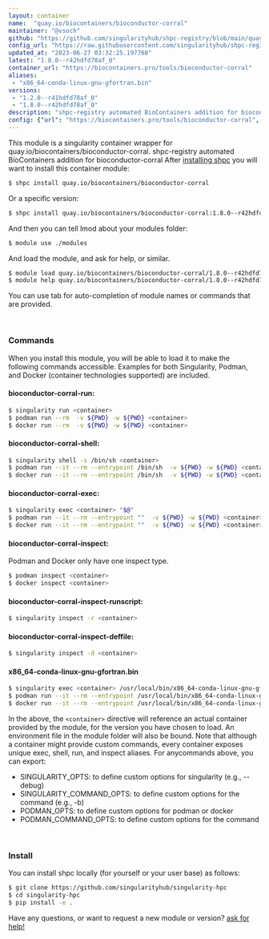 ```yaml
---
layout: container
name:  "quay.io/biocontainers/bioconductor-corral"
maintainer: "@vsoch"
github: "https://github.com/singularityhub/shpc-registry/blob/main/quay.io/biocontainers/bioconductor-corral/container.yaml"
config_url: "https://raw.githubusercontent.com/singularityhub/shpc-registry/main/quay.io/biocontainers/bioconductor-corral/container.yaml"
updated_at: "2023-06-27 03:32:25.197768"
latest: "1.8.0--r42hdfd78af_0"
container_url: "https://biocontainers.pro/tools/bioconductor-corral"
aliases:
 - "x86_64-conda-linux-gnu-gfortran.bin"
versions:
 - "1.2.0--r41hdfd78af_0"
 - "1.8.0--r42hdfd78af_0"
description: "shpc-registry automated BioContainers addition for bioconductor-corral"
config: {"url": "https://biocontainers.pro/tools/bioconductor-corral", "maintainer": "@vsoch", "description": "shpc-registry automated BioContainers addition for bioconductor-corral", "latest": {"1.8.0--r42hdfd78af_0": "sha256:48f58dbb86e0f4151246da5285793db64c87dfe32383d9a423f34087718b038f"}, "tags": {"1.2.0--r41hdfd78af_0": "sha256:79e19c0a9dfffb9b3b311defcaa11286dab3cbde94d08c8e5ddf9c60ca804cbf", "1.8.0--r42hdfd78af_0": "sha256:48f58dbb86e0f4151246da5285793db64c87dfe32383d9a423f34087718b038f"}, "docker": "quay.io/biocontainers/bioconductor-corral", "aliases": {"x86_64-conda-linux-gnu-gfortran.bin": "/usr/local/bin/x86_64-conda-linux-gnu-gfortran.bin"}}
---
```


This module is a singularity container wrapper for quay.io/biocontainers/bioconductor-corral.
shpc-registry automated BioContainers addition for bioconductor-corral
After [installing shpc](#install) you will want to install this container module:


```bash
$ shpc install quay.io/biocontainers/bioconductor-corral
```

Or a specific version:

```bash
$ shpc install quay.io/biocontainers/bioconductor-corral:1.8.0--r42hdfd78af_0
```

And then you can tell lmod about your modules folder:

```bash
$ module use ./modules
```

And load the module, and ask for help, or similar.

```bash
$ module load quay.io/biocontainers/bioconductor-corral/1.8.0--r42hdfd78af_0
$ module help quay.io/biocontainers/bioconductor-corral/1.8.0--r42hdfd78af_0
```

You can use tab for auto-completion of module names or commands that are provided.

<br>

### Commands

When you install this module, you will be able to load it to make the following commands accessible.
Examples for both Singularity, Podman, and Docker (container technologies supported) are included.

#### bioconductor-corral-run:

```bash
$ singularity run <container>
$ podman run --rm  -v ${PWD} -w ${PWD} <container>
$ docker run --rm  -v ${PWD} -w ${PWD} <container>
```

#### bioconductor-corral-shell:

```bash
$ singularity shell -s /bin/sh <container>
$ podman run --it --rm --entrypoint /bin/sh  -v ${PWD} -w ${PWD} <container>
$ docker run --it --rm --entrypoint /bin/sh  -v ${PWD} -w ${PWD} <container>
```

#### bioconductor-corral-exec:

```bash
$ singularity exec <container> "$@"
$ podman run --it --rm --entrypoint ""  -v ${PWD} -w ${PWD} <container> "$@"
$ docker run --it --rm --entrypoint ""  -v ${PWD} -w ${PWD} <container> "$@"
```

#### bioconductor-corral-inspect:

Podman and Docker only have one inspect type.

```bash
$ podman inspect <container>
$ docker inspect <container>
```

#### bioconductor-corral-inspect-runscript:

```bash
$ singularity inspect -r <container>
```

#### bioconductor-corral-inspect-deffile:

```bash
$ singularity inspect -d <container>
```


#### x86_64-conda-linux-gnu-gfortran.bin

```bash
$ singularity exec <container> /usr/local/bin/x86_64-conda-linux-gnu-gfortran.bin
$ podman run --it --rm --entrypoint /usr/local/bin/x86_64-conda-linux-gnu-gfortran.bin   -v ${PWD} -w ${PWD} <container> -c " $@"
$ docker run --it --rm --entrypoint /usr/local/bin/x86_64-conda-linux-gnu-gfortran.bin   -v ${PWD} -w ${PWD} <container> -c " $@"
```



In the above, the `<container>` directive will reference an actual container provided
by the module, for the version you have chosen to load. An environment file in the
module folder will also be bound. Note that although a container
might provide custom commands, every container exposes unique exec, shell, run, and
inspect aliases. For anycommands above, you can export:

 - SINGULARITY_OPTS: to define custom options for singularity (e.g., --debug)
 - SINGULARITY_COMMAND_OPTS: to define custom options for the command (e.g., -b)
 - PODMAN_OPTS: to define custom options for podman or docker
 - PODMAN_COMMAND_OPTS: to define custom options for the command

<br>

### Install

You can install shpc locally (for yourself or your user base) as follows:

```bash
$ git clone https://github.com/singularityhub/singularity-hpc
$ cd singularity-hpc
$ pip install -e .
```

Have any questions, or want to request a new module or version? [ask for help!](https://github.com/singularityhub/singularity-hpc/issues)